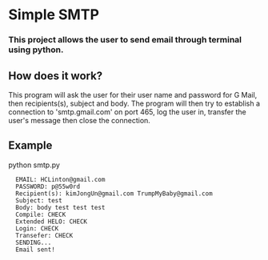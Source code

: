 # Simple SMTP
### This project allows the user to send email through terminal using python.


## How does it work?
This program will ask the user for their user name and password for G Mail, then recipients(s), subject and body. The program will then try to establish a connection to 'smtp.gmail.com' on port 465, log the user in, transfer the user's message then close the connection.



## Example
python smtp.py
```
  EMAIL: HCLinton@gmail.com
  PASSWORD: p@55w0rd
  Recipient(s): kimJongUn@gmail.com TrumpMyBaby@gmail.com
  Subject: test
  Body: body test test test
  Compile: CHECK
  Extended HELO: CHECK
  Login: CHECK
  Transefer: CHECK
  SENDING...
  Email sent!
```
